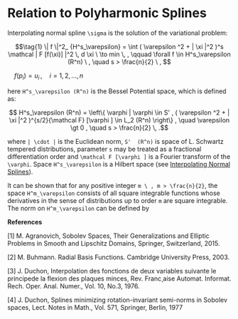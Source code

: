 # Relation to Polyharmonic Splines

Interpolating normal spline ``\sigma`` is  the solution of the variational problem:

```math
\tag{1}
  \| f \|^2_ {H^s_\varepsilon} = \int ( \varepsilon ^2  + | \xi |^2 )^s \mathcal | F [f(\xi)] |^2  \, d \xi \ \to min  \, , \qquad \forall f \in H^s_\varepsilon (R^n) \ , \quad s > \frac{n}{2} \ , 
```
```math
\tag{2}
 f(p_i) =  u_i \, , \quad  i = 1, 2, \dots, n  \qquad \qquad\qquad\qquad\qquad\qquad\qquad\qquad\qquad\qquad 
```
here ``H^s_\varepsilon (R^n)`` is the Bessel Potential space, which is defined as:

```math
   H^s_\varepsilon (R^n) = \left\{ \varphi | \varphi \in S' ,
  ( \varepsilon ^2 + | \xi |^2 )^{s/2}{\mathcal F} [\varphi ] \in L_2 (R^n) \right\} , \quad
  \varepsilon \gt 0 , \quad  s > \frac{n}{2}  \, .
```
where ``| \cdot |`` is the Euclidean norm, ``S'  (R^n)`` is space of L. Schwartz tempered distributions, parameter ``s`` may be treated as a fractional differentiation order and ``\mathcal F [\varphi ]`` is a Fourier transform of the ``\varphi``. Space
 ``H^s_\varepsilon`` is a Hilbert space (see [Interpolating Normal Splines](https://igorkohan.github.io/NormalHermiteSplines.jl/stable/Interpolating-Normal-Splines/)).


It can be shown that for any positive integer ``m \ , m > \frac{n}{2}``, the space ``H^m_\varepsilon`` consists of all
square integrable functions whose derivatives in the sense of distributions up to
order ``m`` are square integrable. The norm on ``H^m_\varepsilon`` can be defined by




**References**

[1] M. Agranovich, Sobolev Spaces, Their Generalizations and Elliptic Problems in Smooth and Lipschitz Domains, Springer, Switzerland, 2015.

[2] M. Buhmann. Radial Basis Functions. Cambridge University Press, 2003.

[3] J. Duchon, Interpolation des fonctions de deux variables suivante le principede la flexion des plaques minces, Rev. Franc¸aise Automat. Informat. Rech. Oper. Anal. Numer.,  Vol. 10, No.3, 1976.

[4] J. Duchon, Splines minimizing rotation-invariant semi-norms in Sobolev spaces, Lect. Notes in Math., Vol. 571, Springer, Berlin, 1977

